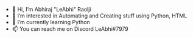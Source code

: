 - 👋 Hi, I’m Abhiraj "LeAbhi" Raolji
- 👀 I’m interested in Automating and Creating stuff using Python, HTML
- 🌱 I’m currently learning Python
- 📫 You can reach me on Discord LeAbhi#7979

<!---
LeAbhii/LeAbhii is a ✨ special ✨ repository because its `README.md` (this file) appears on your GitHub profile.
You can click the Preview link to take a look at your changes.
--->
